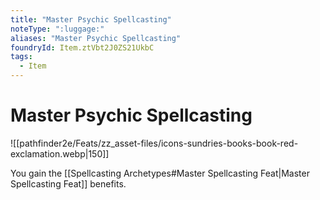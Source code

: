 ```yaml
---
title: "Master Psychic Spellcasting"
noteType: ":luggage:"
aliases: "Master Psychic Spellcasting"
foundryId: Item.ztVbt2J0ZS21UkbC
tags:
  - Item
---
```


# Master Psychic Spellcasting
![[pathfinder2e/Feats/zz_asset-files/icons-sundries-books-book-red-exclamation.webp|150]]

You gain the [[Spellcasting Archetypes#Master Spellcasting Feat|Master Spellcasting Feat]] benefits.
